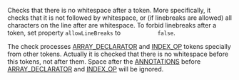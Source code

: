 Checks that there is no whitespace after a token. More specifically, it
checks that it is not followed by whitespace, or (if linebreaks are
allowed) all characters on the line after are whitespace. To forbid
linebreaks after a token, set property `allowLineBreaks` to
`           false`.

The check processes
[ARRAY\_DECLARATOR](apidocs/com/puppycrawl/tools/checkstyle/api/TokenTypes.html#ARRAY_DECLARATOR)
and
[INDEX\_OP](apidocs/com/puppycrawl/tools/checkstyle/api/TokenTypes.html#INDEX_OP)
tokens specially from other tokens. Actually it is checked that there is
no whitespace before this tokens, not after them. Space after the
[ANNOTATIONS](apidocs/com/puppycrawl/tools/checkstyle/api/TokenTypes.html#ANNOTATIONS)
before
[ARRAY\_DECLARATOR](apidocs/com/puppycrawl/tools/checkstyle/api/TokenTypes.html#ARRAY_DECLARATOR)
and
[INDEX\_OP](apidocs/com/puppycrawl/tools/checkstyle/api/TokenTypes.html#INDEX_OP)
will be ignored.